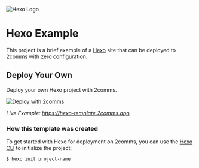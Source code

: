 ![Hexo Logo](https://github.com/2comms/frameworks/logos/hexo.svg)

# Hexo Example

This project is a brief example of a [Hexo](https://hexo.io/) site that can be deployed to 2comms with zero configuration.

## Deploy Your Own

Deploy your own Hexo project with 2comms.

[![Deploy with 2comms](https://2comms.com/button)](https://2comms.com/build?repo-url=https://github.com/2comms/templates/hexo&template=hexo)

_Live Example: https://hexo-template.2comms.app_

### How this template was created

To get started with Hexo for deployment on 2comms, you can use the [Hexo CLI](https://hexo.io/docs/index.html#Installation) to initialize the project:

```shell
$ hexo init project-name
```
